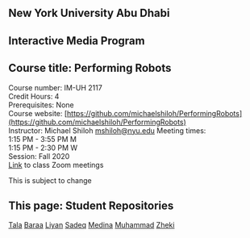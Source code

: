## New York University Abu Dhabi  
## Interactive Media Program
## Course title: Performing Robots
Course number: IM-UH 2117  
Credit Hours: 4     
Prerequisites: None     
Course website:
[https://github.com/michaelshiloh/PerformingRobots](https://github.com/michaelshiloh/PerformingRobots)  
Instructor: Michael Shiloh mshiloh@nyu.edu
Meeting times:    
1:15 PM - 3:55 PM M  
1:15 PM - 2:30 PM W  
Session: Fall 2020    
[Link](https://nyu.zoom.us/j/99801224178) to class Zoom meetings

This is subject to change

## This page: Student Repositories

[Tala](https://github.com/talaasiri3/PerformingRobots)
[Baraa](https://github.com/BaraaAlJorf/PerformingRobots)
[Liyan](https://github.com/LiyanIbrahim/performingRobots)
[Sadeq](https://github.com/sadeqalkh/PerformingRobots)
[Medina](https://github.com/aleksandramedina/Performing-Robots)
[Muhammad](https://github.com/MuhammadBinNauman/Performing-Robots)
[Zheki](https://github.com/Zheki/Performing-Robots)

